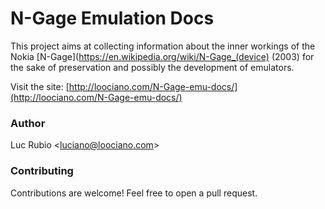 # N-Gage Emulation Docs

This project aims at collecting information about the inner workings of the Nokia [N-Gage](https://en.wikipedia.org/wiki/N-Gage_(device) (2003) for the sake of preservation and possibly the development of emulators.

Visit the site: [http://loociano.com/N-Gage-emu-docs/](http://loociano.com/N-Gage-emu-docs/)

### Author

Luc Rubio <<luciano@loociano.com>>

### Contributing

Contributions are welcome! Feel free to open a pull request.